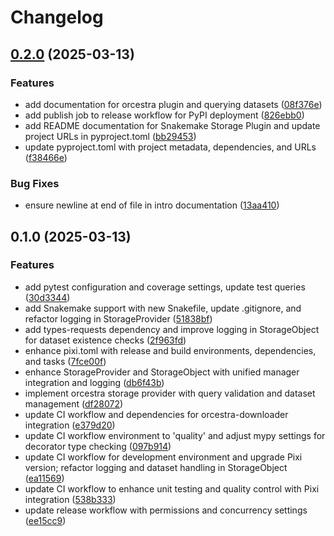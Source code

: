 # Changelog

## [0.2.0](https://github.com/bhklab/snakemake-storage-plugin-orcestra/compare/v0.1.0...v0.2.0) (2025-03-13)


### Features

* add documentation for orcestra plugin and querying datasets ([08f376e](https://github.com/bhklab/snakemake-storage-plugin-orcestra/commit/08f376e3efd23a9cb5175c7043e1e45b12e8e414))
* add publish job to release workflow for PyPI deployment ([826ebb0](https://github.com/bhklab/snakemake-storage-plugin-orcestra/commit/826ebb03afb4eefa456870f9c957f79c9b24355b))
* add README documentation for Snakemake Storage Plugin and update project URLs in pyproject.toml ([bb29453](https://github.com/bhklab/snakemake-storage-plugin-orcestra/commit/bb294534dd63be238e4927f6e9f1350828d2f314))
* update pyproject.toml with project metadata, dependencies, and URLs ([f38466e](https://github.com/bhklab/snakemake-storage-plugin-orcestra/commit/f38466ed529b640613e6bf23e41eeaf9109d65a6))


### Bug Fixes

* ensure newline at end of file in intro documentation ([13aa410](https://github.com/bhklab/snakemake-storage-plugin-orcestra/commit/13aa410023fa8bed8645a42f69ab081089340fa8))

## 0.1.0 (2025-03-13)


### Features

* add pytest configuration and coverage settings, update test queries ([30d3344](https://github.com/bhklab/snakemake-storage-plugin-orcestra/commit/30d3344d0cedafc52dff9a03acfef10f760c79b7))
* add Snakemake support with new Snakefile, update .gitignore, and refactor logging in StorageProvider ([51838bf](https://github.com/bhklab/snakemake-storage-plugin-orcestra/commit/51838bf89047144ae4f2e0f3f7936544e470061d))
* add types-requests dependency and improve logging in StorageObject for dataset existence checks ([2f963fd](https://github.com/bhklab/snakemake-storage-plugin-orcestra/commit/2f963fd8cad028561c4e4a2cae6ce7276049fdf5))
* enhance pixi.toml with release and build environments, dependencies, and tasks ([7fce00f](https://github.com/bhklab/snakemake-storage-plugin-orcestra/commit/7fce00fa8b955ef13a712211ca27760be301c92e))
* enhance StorageProvider and StorageObject with unified manager integration and logging ([db6f43b](https://github.com/bhklab/snakemake-storage-plugin-orcestra/commit/db6f43b7fbd68693aa532b630208c1ed00730192))
* implement orcestra storage provider with query validation and dataset management ([df28072](https://github.com/bhklab/snakemake-storage-plugin-orcestra/commit/df280720d12c23f96f90194f540619e813efa59b))
* update CI workflow and dependencies for orcestra-downloader integration ([e379d20](https://github.com/bhklab/snakemake-storage-plugin-orcestra/commit/e379d20a81b5c347f57290e67ce449e6ef197a52))
* update CI workflow environment to 'quality' and adjust mypy settings for decorator type checking ([097b914](https://github.com/bhklab/snakemake-storage-plugin-orcestra/commit/097b914c8c8dd34becc9cd60dc30ec4f843668eb))
* update CI workflow for development environment and upgrade Pixi version; refactor logging and dataset handling in StorageObject ([ea11569](https://github.com/bhklab/snakemake-storage-plugin-orcestra/commit/ea11569c45bb4b454c7349dc05a5d29880e76ae6))
* update CI workflow to enhance unit testing and quality control with Pixi integration ([538b333](https://github.com/bhklab/snakemake-storage-plugin-orcestra/commit/538b333946280bec12b06b58724418c18dceec58))
* update release workflow with permissions and concurrency settings ([ee15cc9](https://github.com/bhklab/snakemake-storage-plugin-orcestra/commit/ee15cc9ebbd489afcfd40f72f005b1a56fc9d860))
